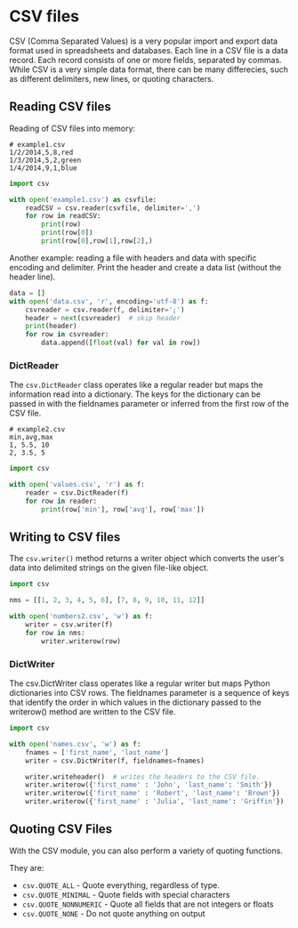 # CSV files

CSV (Comma Separated Values) is a very popular import and export data format used in spreadsheets and databases. Each line in a CSV file is a data record. Each record consists of one or more fields, separated by commas. While CSV is a very simple data format, there can be many differecies, such as different delimiters, new lines, or quoting characters.

## Reading CSV files 
Reading of CSV files into memory:

```
# example1.csv
1/2/2014,5,8,red
1/3/2014,5,2,green
1/4/2014,9,1,blue
```

```python
import csv

with open('example1.csv') as csvfile:
    readCSV = csv.reader(csvfile, delimiter=',')
    for row in readCSV:
        print(row)
        print(row[0])
        print(row[0],row[1],row[2],)
```

Another example: reading a file with headers and data with specific encoding and delimiter. Print the header and create a data list (without the header line).

```python
data = []
with open('data.csv', 'r', encoding='utf-8') as f:
    csvreader = csv.reader(f, delimiter=';')
    header = next(csvreader)  # skip header
    print(header)
    for row in csvreader:
        data.append([float(val) for val in row])
```

### DictReader 
The `csv.DictReader` class operates like a regular reader but maps the information read into a dictionary. The keys for the dictionary can be passed in with the fieldnames parameter or inferred from the first row of the CSV file.

```
# example2.csv
min,avg,max
1, 5.5, 10
2, 3.5, 5
```

```python
import csv

with open('values.csv', 'r') as f:
    reader = csv.DictReader(f)
    for row in reader:
        print(row['min'], row['avg'], row['max'])
```

## Writing to CSV files
The `csv.writer()` method returns a writer object which converts the user's data into delimited strings on the given file-like object.

```python
import csv

nms = [[1, 2, 3, 4, 5, 6], [7, 8, 9, 10, 11, 12]]

with open('numbers2.csv', 'w') as f:
    writer = csv.writer(f)
    for row in nms:
        writer.writerow(row)
```

### DictWriter

The csv.DictWriter class operates like a regular writer but maps Python dictionaries into CSV rows. The fieldnames parameter is a sequence of keys that identify the order in which values in the dictionary passed to the writerow() method are written to the CSV file.
```python
import csv

with open('names.csv', 'w') as f:
    fnames = ['first_name', 'last_name']
    writer = csv.DictWriter(f, fieldnames=fnames)    

    writer.writeheader()  # writes the headers to the CSV file.
    writer.writerow({'first_name' : 'John', 'last_name': 'Smith'})
    writer.writerow({'first_name' : 'Robert', 'last_name': 'Brown'})
    writer.writerow({'first_name' : 'Julia', 'last_name': 'Griffin'})
```

## Quoting CSV Files
With the CSV module, you can also perform a variety of quoting functions.

They are:

* `csv.QUOTE_ALL` - Quote everything, regardless of type.
* `csv.QUOTE_MINIMAL` - Quote fields with special characters
* `csv.QUOTE_NONNUMERIC` - Quote all fields that are not integers or floats
* `csv.QUOTE_NONE` - Do not quote anything on output
